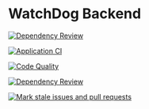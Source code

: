 # WatchDog Backend
[![Dependency Review](https://github.com/The-Dark-Limit/spirit/actions/workflows/dependency-review.yml/badge.svg?branch=main)](https://github.com/The-Dark-Limit/spirit/actions/workflows/dependency-review.yml)

[![Application CI](https://github.com/The-Dark-Limit/spirit/actions/workflows/backend.yml/badge.svg)](https://github.com/The-Dark-Limit/spirit/actions/workflows/backend.yml)

[![Code Quality](https://github.com/The-Dark-Limit/spirit/actions/workflows/codeql.yml/badge.svg?branch=main)](https://github.com/The-Dark-Limit/spirit/actions/workflows/codeql.yml)

[![Dependency Review](https://github.com/The-Dark-Limit/spirit/actions/workflows/dependency-review.yml/badge.svg)](https://github.com/The-Dark-Limit/spirit/actions/workflows/dependency-review.yml)

[![Mark stale issues and pull requests](https://github.com/The-Dark-Limit/spirit/actions/workflows/stale.yml/badge.svg?branch=main)](https://github.com/The-Dark-Limit/spirit/actions/workflows/stale.yml)
